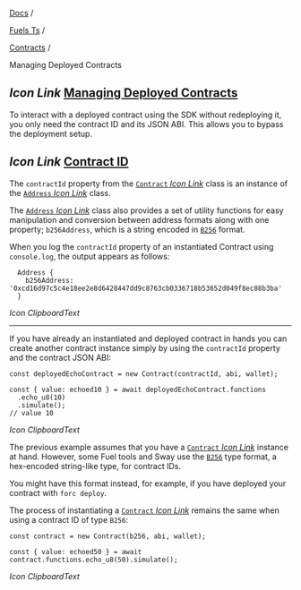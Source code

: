 [Docs](https://docs.fuel.network/) /

[Fuels Ts](https://docs.fuel.network/docs/fuels-ts/) /

[Contracts](https://docs.fuel.network/docs/fuels-ts/contracts/) /

Managing Deployed Contracts

## _Icon Link_ [Managing Deployed Contracts](https://docs.fuel.network/docs/fuels-ts/contracts/managing-deployed-contracts/\#managing-deployed-contracts)

To interact with a deployed contract using the SDK without redeploying it, you only need the contract ID and its JSON ABI. This allows you to bypass the deployment setup.

## _Icon Link_ [Contract ID](https://docs.fuel.network/docs/fuels-ts/contracts/managing-deployed-contracts/\#contract-id)

The `contractId` property from the [`Contract` _Icon Link_](https://fuels-ts-docs-api.vercel.app/classes/_fuel_ts_program.Contract.html) class is an instance of the [`Address` _Icon Link_](https://fuels-ts-docs-api.vercel.app/classes/_fuel_ts_address.Address.html) class.

The [`Address` _Icon Link_](https://fuels-ts-docs-api.vercel.app/classes/_fuel_ts_address.Address.html) class also provides a set of utility functions for easy manipulation and conversion between address formats along with one property; `b256Address`, which is a string encoded in [`B256`](https://docs.fuel.network/docs/fuels-ts/types/b256/) format.

When you log the `contractId` property of an instantiated Contract using `console.log`, the output appears as follows:

```fuel_Box fuel_Box-idXKMmm-css
  Address {
    b256Address: '0xcd16d97c5c4e18ee2e8d6428447dd9c8763cb0336718b53652d049f8ec88b3ba'
  }
```

_Icon ClipboardText_

* * *

If you have already an instantiated and deployed contract in hands you can create another contract instance simply by using the `contractId` property and the contract JSON ABI:

```fuel_Box fuel_Box-idXKMmm-css
const deployedEchoContract = new Contract(contractId, abi, wallet);

const { value: echoed10 } = await deployedEchoContract.functions
  .echo_u8(10)
  .simulate();
// value 10
```

_Icon ClipboardText_

The previous example assumes that you have a [`Contract` _Icon Link_](https://fuels-ts-docs-api.vercel.app/classes/_fuel_ts_program.Contract.html) instance at hand. However, some Fuel tools and Sway use the [`B256`](https://docs.fuel.network/docs/fuels-ts/types/b256/) type format, a hex-encoded string-like type, for contract IDs.

You might have this format instead, for example, if you have deployed your contract with `forc deploy`.

The process of instantiating a [`Contract` _Icon Link_](https://fuels-ts-docs-api.vercel.app/classes/_fuel_ts_program.Contract.html) remains the same when using a contract ID of type `B256`:

```fuel_Box fuel_Box-idXKMmm-css
const contract = new Contract(b256, abi, wallet);

const { value: echoed50 } = await contract.functions.echo_u8(50).simulate();
```

_Icon ClipboardText_